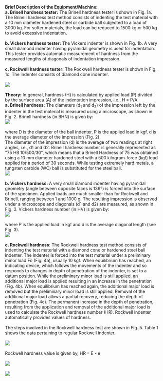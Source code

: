<b>Brief Description of the Equipment/Machine: </b><br>
<b>a. Brinell hardness tester:</b> The Brinell hardness tester is shown in Fig. 1a. The Brinell hardness test method consists of indenting the test material with a 10 mm diameter hardened steel or carbide ball subjected to a load of 3000 kg. For softer materials, the load can be reduced to 1500 kg or 500 kg to avoid excessive indentation. <br><br>
<b>b. Vickers hardness tester:</b> The Vickers indenter is shown in Fig. 1b. A very small diamond indenter having pyramidal geometry is used for indentation. This tester provides automatic measurement of hardness from the measured lengths of diagonals of indentation impression.<br><br>
<b>c. Rockwell hardness tester:</b> The Rockwell hardness tester is shown in Fig. 1c. The indenter consists of diamond cone indenter.<br> <br>
<image src="images/image 1.png"><br><br>
<b>Theory:</b> In general, hardness (H) is calculated by applied load (P) divided by the surface area (A) of the indentation impression, i.e., H = P/A.<br> 
<b>a. Brinell hardness:</b> The diameters (d<sub>1</sub> and d<sub>2</sub>) of the impression left by the indenter in the test material is measured using a microscope, as shown in Fig. 2. Brinell hardness (in BHN) is given by:<br>
<image src="images/image f.png"><br><br>
where D is the diameter of the ball indenter, P is the applied load in kgf, d is the average diameter of the impression (Fig. 2).<br>
The diameter of the impression (d) is the average of two readings at right angles, i.e., d1 and d2. Brinell hardness number is generally represented as "75 HB 10/500/30", which means that a Brinell Hardness of 75 was obtained using a 10 mm diameter hardened steel with a 500 kilogram-force (kgf) load applied for a period of 30 seconds. While testing extremely hard metals, a tungsten carbide (WC) ball is substituted for the steel ball.<br>
<image src="images/image2.png"><br><br>
<b>b. Vickers hardness:</b> A very small diamond indenter having pyramidal geometry (angle between opposite faces is 136°) is forced into the surface of the specimen. Applied loads are much smaller than for Rockwell and Brinell, ranging between 1 and 1000 g. The resulting impression is observed under a microscope and diagonals (d1 and d2) are measured, as shown in Fig. 3. Vickers hardness number (in HV) is given by:<br>
<image src="images/imagef2.png"><br><br>
where P is the applied load in kgf and d is the average diagonal length (see Fig. 3).<br>
<image src="images/image3.png"><br><br>
<b>c. Rockwell hardness:</b> The Rockwell hardness test method consists of indenting the test material with a diamond cone or hardened steel ball indenter. The indenter is forced into the test material under a preliminary minor load Fo (Fig. 4a), usually 10 kgf. When equilibrium has reached, an indicating device, which follows the movements of the indenter and so responds to changes in depth of penetration of the indenter, is set to a datum position. While the preliminary minor load is still applied, an additional major load is applied resulting in an increase in the penetration (Fig. 4b). When equilibrium has reached again, the additional major load is removed but the preliminary minor load is still applied. Removal of the additional major load allows a partial recovery, reducing the depth of penetration (Fig. 4c). The permanent increase in the depth of penetration, resulting from the application and removal of the additional major load is used to calculate the Rockwell hardness number (HR). Rockwell indenter automatically provides values of hardness.<br><br>
The steps involved in the Rockwell hardness test are shown in Fig. 5. Table 1 shows the data pertaining to regular Rockwell indenter. <br><br>
<image src="images/image4.png"><br><br>
Rockwell hardness value is given by, HR = E - e <br><br>
<image src="images/image5.png"><br><br>
<image src="images/image6.png">


